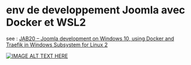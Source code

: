 # env de developpement Joomla avec Docker et WSL2

see : [JAB20 – Joomla development on Windows 10, using Docker and Traefik in Windows Subsystem for Linux 2
](https://www.youtube.com/watch?v=DP6jYb7pM70)

[![IMAGE ALT TEXT HERE](https://img.youtube.com/vi/DP6jYb7pM70/0.jpg)](https://www.youtube.com/watch?v=DP6jYb7pM70)

